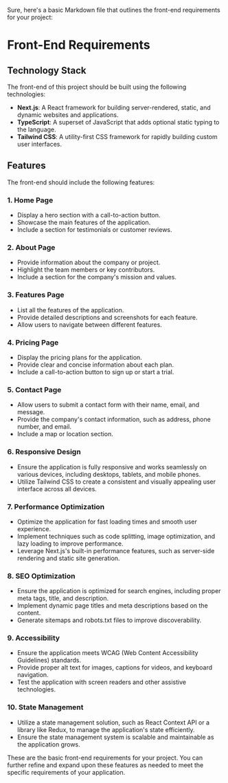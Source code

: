 Sure, here's a basic Markdown file that outlines the front-end requirements for your project:

# Front-End Requirements

## Technology Stack

The front-end of this project should be built using the following technologies:

- **Next.js**: A React framework for building server-rendered, static, and dynamic websites and applications.
- **TypeScript**: A superset of JavaScript that adds optional static typing to the language.
- **Tailwind CSS**: A utility-first CSS framework for rapidly building custom user interfaces.

## Features

The front-end should include the following features:

### 1. **Home Page**
- Display a hero section with a call-to-action button.
- Showcase the main features of the application.
- Include a section for testimonials or customer reviews.

### 2. **About Page**
- Provide information about the company or project.
- Highlight the team members or key contributors.
- Include a section for the company's mission and values.

### 3. **Features Page**
- List all the features of the application.
- Provide detailed descriptions and screenshots for each feature.
- Allow users to navigate between different features.

### 4. **Pricing Page**
- Display the pricing plans for the application.
- Provide clear and concise information about each plan.
- Include a call-to-action button to sign up or start a trial.

### 5. **Contact Page**
- Allow users to submit a contact form with their name, email, and message.
- Provide the company's contact information, such as address, phone number, and email.
- Include a map or location section.

### 6. **Responsive Design**
- Ensure the application is fully responsive and works seamlessly on various devices, including desktops, tablets, and mobile phones.
- Utilize Tailwind CSS to create a consistent and visually appealing user interface across all devices.

### 7. **Performance Optimization**
- Optimize the application for fast loading times and smooth user experience.
- Implement techniques such as code splitting, image optimization, and lazy loading to improve performance.
- Leverage Next.js's built-in performance features, such as server-side rendering and static site generation.

### 8. **SEO Optimization**
- Ensure the application is optimized for search engines, including proper meta tags, title, and description.
- Implement dynamic page titles and meta descriptions based on the content.
- Generate sitemaps and robots.txt files to improve discoverability.

### 9. **Accessibility**
- Ensure the application meets WCAG (Web Content Accessibility Guidelines) standards.
- Provide proper alt text for images, captions for videos, and keyboard navigation.
- Test the application with screen readers and other assistive technologies.

### 10. **State Management**
- Utilize a state management solution, such as React Context API or a library like Redux, to manage the application's state efficiently.
- Ensure the state management system is scalable and maintainable as the application grows.

These are the basic front-end requirements for your project. You can further refine and expand upon these features as needed to meet the specific requirements of your application.